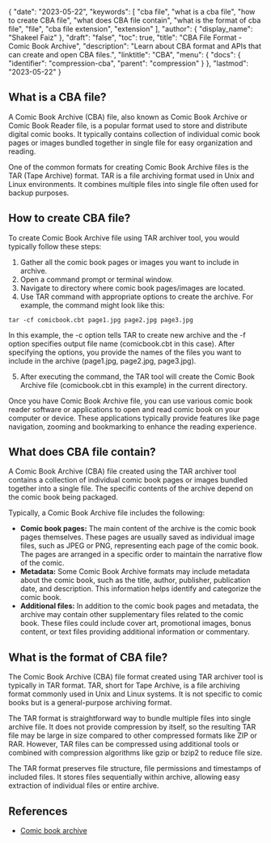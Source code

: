 {
  "date": "2023-05-22",
  "keywords": [
    "cba file",
    "what is a cba file",
    "how to create CBA file",
    "what does CBA file contain",
    "what is the format of cba file",
    "file",
    "cba file extension",
    "extension"
  ],
  "author": {
    "display_name": "Shakeel Faiz"
  },
  "draft": "false",
  "toc": true,
  "title": "CBA File Format - Comic Book Archive",
  "description": "Learn about CBA format and APIs that can create and open CBA files.",
  "linktitle": "CBA",
  "menu": {
    "docs": {
      "identifier": "compression-cba",
      "parent": "compression"
    }
  },
  "lastmod": "2023-05-22"
}

## What is a CBA file?

A Comic Book Archive (CBA) file, also known as Comic Book Archive or Comic Book Reader file, is a popular format used to store and distribute digital comic books. It typically contains collection of individual comic book pages or images bundled together in single file for easy organization and reading.

One of the common formats for creating Comic Book Archive files is the TAR (Tape Archive) format. TAR is a file archiving format used in Unix and Linux environments. It combines multiple files into single file often used for backup purposes.

## How to create CBA file?

To create Comic Book Archive file using TAR archiver tool, you would typically follow these steps:

1. Gather all the comic book pages or images you want to include in archive.
2. Open a command prompt or terminal window.
3. Navigate to directory where comic book pages/images are located.
4. Use TAR command with appropriate options to create the archive. For example, the command might look like this:

```
tar -cf comicbook.cbt page1.jpg page2.jpg page3.jpg
```

In this example, the -c option tells TAR to create new archive and the -f option specifies output file name (comicbook.cbt in this case). After specifying the options, you provide the names of the files you want to include in the archive (page1.jpg, page2.jpg, page3.jpg).

5. After executing the command, the TAR tool will create the Comic Book Archive file (comicbook.cbt in this example) in the current directory.

Once you have Comic Book Archive file, you can use various comic book reader software or applications to open and read comic book on your computer or device. These applications typically provide features like page navigation, zooming and bookmarking to enhance the reading experience.

## What does CBA file contain?

A Comic Book Archive (CBA) file created using the TAR archiver tool contains a collection of individual comic book pages or images bundled together into a single file. The specific contents of the archive depend on the comic book being packaged.

Typically, a Comic Book Archive file includes the following:

- **Comic book pages:** The main content of the archive is the comic book pages themselves. These pages are usually saved as individual image files, such as JPEG or PNG, representing each page of the comic book. The pages are arranged in a specific order to maintain the narrative flow of the comic.
- **Metadata:** Some Comic Book Archive formats may include metadata about the comic book, such as the title, author, publisher, publication date, and description. This information helps identify and categorize the comic book.
- **Additional files:** In addition to the comic book pages and metadata, the archive may contain other supplementary files related to the comic book. These files could include cover art, promotional images, bonus content, or text files providing additional information or commentary.

## What is the format of CBA file?

The Comic Book Archive (CBA) file format created using TAR archiver tool is typically in TAR format. TAR, short for Tape Archive, is a file archiving format commonly used in Unix and Linux systems. It is not specific to comic books but is a general-purpose archiving format.

The TAR format is straightforward way to bundle multiple files into single archive file. It does not provide compression by itself, so the resulting TAR file may be large in size compared to other compressed formats like ZIP or RAR. However, TAR files can be compressed using additional tools or combined with compression algorithms like gzip or bzip2 to reduce file size.

The TAR format preserves file structure, file permissions and timestamps of included files. It stores files sequentially within archive, allowing easy extraction of individual files or entire archive.

## References
* [Comic book archive](https://en.wikipedia.org/wiki/Comic_book_archive)
